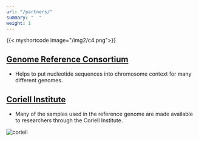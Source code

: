 ```yaml
---
url: "/partners/"
summary: "  "
weight: 1
---
```

{{< myshortcode image="/img2/c4.png">}}

## [Genome Reference Consortium](https://www.ncbi.nlm.nih.gov/grc)
- Helps to put nucleotide sequences into chromosome context for many different genomes.


## [Coriell Institute](https://www.coriell.org/)
- Many of the samples used in the reference genome are made available to researchers through the Coriell Institute.

![coriell](/img/coriell_logo.png)
